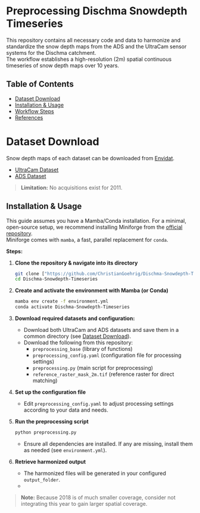 # Preprocessing Dischma Snowdepth Timeseries
This repository contains all necessary code and data to harmonize and standardize the snow depth maps from the ADS and the UltraCam sensor systems for the Dischma catchment.  
The workflow establishes a high-resolution (2m) spatial continuous timeseries of snow depth maps over 10 years.  

## Table of Contents

- [Dataset Download](#dataset-download)
- [Installation & Usage](#installation--usage)
- [Workflow Steps](#workflow-steps)
- [References](#references)


# Dataset Download

Snow depth maps of each dataset can be downloaded from [Envidat](https://www.envidat.ch/).

- [UltraCam Dataset](https://www.envidat.ch/#/metadata/snow-depth-mapping-by-airplane-photogrammetry-2017-ongoing?search=snow+depth+maps&isAuthorSearch=false)
- [ADS Dataset](https://www.envidat.ch/#/metadata/snow-depth-mapping?search=snow%20depth%20ads)

> **Limitation:** No acquisitions exist for 2011.

## Installation & Usage

This guide assumes you have a Mamba/Conda installation. For a minimal, open-source setup, we recommend installing Miniforge from the [official repository](https://github.com/conda-forge/miniforge).  
Miniforge comes with `mamba`, a fast, parallel replacement for `conda`.

**Steps:**

1. **Clone the repository & navigate into its directory**
    ```sh
    git clone ["https://github.com/ChristianGoehrig/Dischma-Snowdepth-Timeseries")
    cd Dischma-Snowdepth-Timeseries
    ```

2. **Create and activate the environment with Mamba (or Conda)**
    ```sh
    mamba env create -f environment.yml
    conda activate Dischma-Snowdepth-Timeseries
    ```

3. **Download required datasets and configuration:**
    - Download both UltraCam and ADS datasets and save them in a common directory (see [Dataset Download](#dataset-download)).
    - Download the following from this repository:
        - `preprocessing_base` (library of functions)
        - `preprocessing_config.yaml` (configuration file for processing settings)
        - `preprocessing.py` (main script for preprocessing)
        - `reference_raster_mask_2m.tif` (reference raster for direct matching)

4. **Set up the configuration file**
    - Edit `preprocessing_config.yaml` to adjust processing settings according to your data and needs.

5. **Run the preprocessing script**
    ```sh
    python preprocessing.py
    ```
    - Ensure all dependencies are installed. If any are missing, install them as needed (see `environment.yml`).

6. **Retrieve harmonized output**
    - The harmonized files will be generated in your configured `output_folder`.
    - 
> **Note:** Because 2018 is of much smaller coverage, consider not integrating this year to gain larger spatial coverage.
